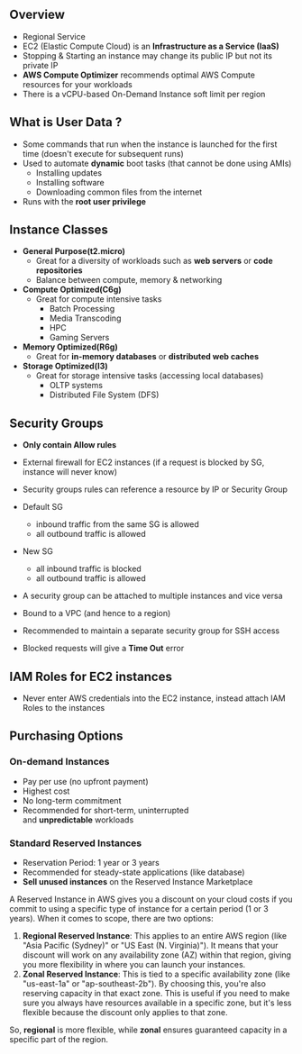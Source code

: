 ## Overview
- Regional Service
- EC2 (Elastic Compute Cloud) is an **Infrastructure as a Service (IaaS)**
- Stopping & Starting an instance may change its public IP but not its private IP
- **AWS Compute Optimizer** recommends optimal AWS Compute resources for your workloads
- There is a vCPU-based On-Demand Instance soft limit per region

## What is User Data ?

- Some commands that run when the instance is launched for the first time (doesn't execute for subsequent runs)
- Used to automate **dynamic** boot tasks (that cannot be done using AMIs)
    - Installing updates
    - Installing software
    - Downloading common files from the internet
- Runs with the **root user privilege**

## Instance Classes

- **General Purpose(t2.micro)**
    - Great for a diversity of workloads such as **web servers** or **code repositories**
    - Balance between compute, memory & networking
- **Compute Optimized(C6g)**
    - Great for compute intensive tasks
        - Batch Processing
        - Media Transcoding
        - HPC
        - Gaming Servers
- **Memory Optimized(R6g)**
    - Great for **in-memory databases** or **distributed web caches**
- **Storage Optimized(I3)**
    - Great for storage intensive tasks (accessing local databases)
        - OLTP systems
        - Distributed File System (DFS)

## Security Groups

- **Only contain Allow rules**
- External firewall for EC2 instances (if a request is blocked by SG, instance will never know)
- Security groups rules can reference a resource by IP or Security Group

- Default SG
    - inbound traffic from the same SG is allowed
    - all outbound traffic is allowed
    
- New SG
    - all inbound traffic is blocked
    - all outbound traffic is allowed
- A security group can be attached to multiple instances and vice versa
- Bound to a VPC (and hence to a region)
- Recommended to maintain a separate security group for SSH access
- Blocked requests will give a **Time Out** error

## IAM Roles for EC2 instances

- Never enter AWS credentials into the EC2 instance, instead attach IAM Roles to the instances

## Purchasing Options

### **On-demand Instances**

- Pay per use (no upfront payment)
- Highest cost
- No long-term commitment
- Recommended for short-term, uninterrupted and **unpredictable** workloads

### **Standard Reserved Instances**

- Reservation Period: 1 year or 3 years
- Recommended for steady-state applications (like database)
- **Sell unused instances** on the Reserved Instance Marketplace

A Reserved Instance in AWS gives you a discount on your cloud costs if you commit to using a specific type of instance for a certain period (1 or 3 years). When it comes to scope, there are two options:

1. **Regional Reserved Instance**: This applies to an entire AWS region (like "Asia Pacific (Sydney)" or "US East (N. Virginia)"). It means that your discount will work on any availability zone (AZ) within that region, giving you more flexibility in where you can launch your instances.
2. **Zonal Reserved Instance**: This is tied to a specific availability zone (like "us-east-1a" or "ap-southeast-2b"). By choosing this, you're also reserving capacity in that exact zone. This is useful if you need to make sure you always have resources available in a specific zone, but it's less flexible because the discount only applies to that zone.

So, **regional** is more flexible, while **zonal** ensures guaranteed capacity in a specific part of the region.
